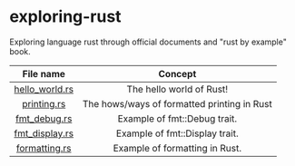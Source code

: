 # exploring-rust
Exploring language rust through official documents and "rust by example" book.


| File name |  Concept     |
| :------------: | :----------: |
| [hello_world.rs](hello_world.rs) | The hello world of Rust! |
| [printing.rs](printing.rs) | The hows/ways of formatted printing in Rust |
| [fmt_debug.rs](fmt_debug.rs)| Example of fmt::Debug trait.|
| [fmt_display.rs](fmt_display.rs)| Example of fmt::Display trait.|
| [formatting.rs](formatting.rs) | Example of formatting in Rust. |